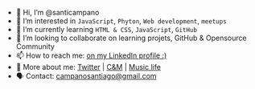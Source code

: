 - 👋 Hi, I’m @santicampano
- 👀 I’m interested in <code>JavaScript</code>, <code>Phyton</code>, <code>Web development</code>, <code>meetups</code>
- 🌱 I’m currently learning <code>HTML & CSS</code>, <code>JavaScript</code>, <code>GitHub</code>
- 💞️ I’m looking to collaborate on learning projets, GitHub & Opensource Community
- 📫 How to reach me: <a href="https://www.linkedin.com/in/santiagocampano/">on my LinkedIn profile :)<a/>
- 📢 More about me: <a href="https://twitter.com/Santi_Campano">Twitter<a/> | 
  <a href="https://www.cymasociados.es/our-story/">C&M<a/> | <a href="https://www.treintaalrojo.com">Music life<a/>
- 🗣️ Contact: campanosantiago@gmail.com
    
<!---
santicampano/santicampano is a ✨ special ✨ repository because its `README.md` (this file) appears on your GitHub profile.
You can click the Preview link to take a look at your changes. If you have achieve to be here, let´s talk ;) +34618099120
--->
